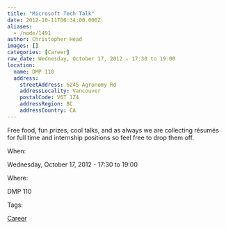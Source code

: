 ```yaml
---
title: "Microsoft Tech Talk"
date: 2012-10-11T06:34:00.000Z
aliases:
  - /node/1491
author: Christopher Head
images: []
categories: [Career]
raw_date: Wednesday, October 17, 2012 - 17:30 to 19:00
location:
  name: DMP 110
  address:
    streetAddress: 6245 Agronomy Rd
    addressLocality: Vancouver
    postalCode: V6T 1Z4
    addressRegion: BC
    addressCountry: CA
---
```


Free food, fun prizes, cool talks, and as always we are collecting résumés for full time and internship positions so feel free to drop them off.

When: 

Wednesday, October 17, 2012 - 17:30 to 19:00

Where: 

DMP 110

Tags: 

[Career](/career)

